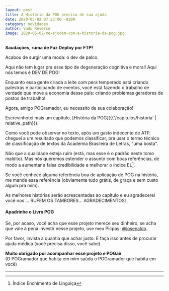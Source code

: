 ```yaml
---
layout: post
title: A História da POG precisa de sua ajuda
date: 2020-05-02 07:23:00 -0300
category: novidades
author: Vudu Reverso
image: 2020-05-02-me-ajudem-com-a-historia-da-pog.jpg
---
```


**Saudações, ruma de Faz Deploy por FTP!**

Acabou de surgir uma moda: o dev de palco.

Aqui não tem lugar pra esse tipo de degeneração cognitiva e moral! Aqui nós temos é DEV DE POG!

Enquanto essa gente criada a leite com pera temperado está criando palestras e participando de eventos, você está fazendo o trabalho de verdade que move a economia desse país: criando problemas geradores de postos de trabalho!

Agora, amigo POGramador, eu necessito de sua colaboração!

<!--more-->

Escrevinhotei mais um capítulo, [História da POG]({{'/capitulos/historia' | relative_path}}).

Como você pode observar no texto, após um gasto indecente de ATP, cheguei a um resultado que podemos classificar, pra usar o termo técnico de classificação de textos da Academia Brasileira de Letras, "uma bosta".

Não que a qualidade esteja ruim (está, mas esse é o padrão neste tomo maldito). Mas nós queremos estender o assunto com boas referências, de modo a aumentar a falsa credibilidade e melhorar o índice EL[^fn-indice-el].

Se você conhece alguma referência boa de aplicação de POG na história, me mande essa referência (obviamente tudo grátis, de graça e sem custo algum pra mim).

As melhores histórias serão acrescentadas ao capítulo e eu agradecerei você nos ... RUFEM OS TAMBORES... AGRADECIMENTOS!

#### Apadrinhe o Livro POG

Se, por acaso, você acha que esse projeto merece seu dinheiro, se acha que vale à pena investir nesse projeto, use meu Picpay: [@josenaldo](https://picpay.me/josenaldo).

Por favor, invista a quantia que achar justo. E faça isso antes de procurar ajuda médica (você precisa disso, você sabe).

**Muito obrigado por acompanhar esse projeto e POGaê**  
(O POGramador que habita em mim saúda o POGramador que habita em você)

---
[^fn-indice-el]: Índice Enchimento de Linguiça
